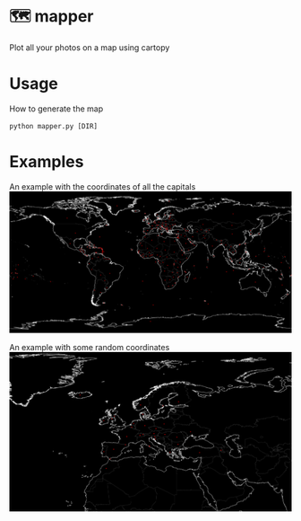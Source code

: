 # :world_map:  mapper
Plot all your photos on a map using cartopy

# Usage
How to generate the map
```
python mapper.py [DIR]
```

# Examples
An example with the coordinates of all the capitals
![Entire World](examples/all_countries.png)

An example with some random coordinates
![A part of the world](examples/some_countries.png)

